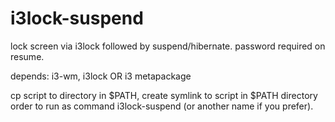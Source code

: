 # i3lock-suspend
lock screen via i3lock followed by suspend/hibernate. password required on resume.

depends: i3-wm, i3lock OR i3 metapackage

cp script to directory in $PATH, create symlink to script in $PATH directory order to run as command i3lock-suspend (or another name if you prefer).
